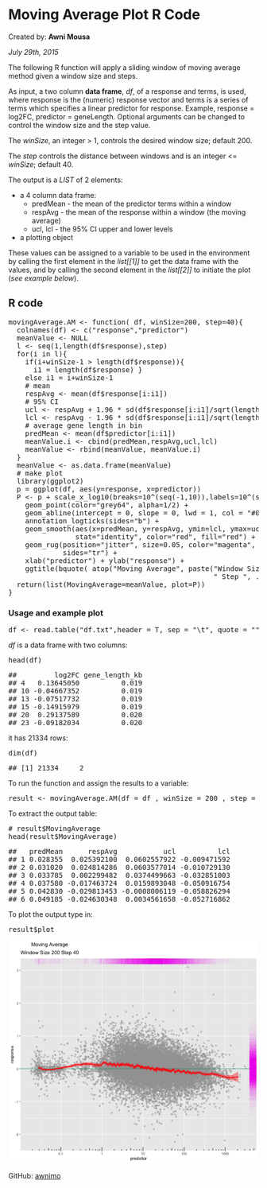 
<html>
<h1>Moving Average Plot R Code</h2>
<p>Created by: <b>Awni Mousa</b><p>
<p><i>July 29th, 2015</i></p>
</head>

<body>

<p>The following R function will apply a sliding window of moving average method given a window size and steps.</p>
<p>As input, a two column <b>data frame</b>, <i>df</i>, of a response and terms, is used, where response is the (numeric) response vector and terms is a series of terms which specifies a linear predictor for response. Example, response = log2FC, predictor = geneLength. Optional arguments can be changed to control the window size and the step value.
<p>The <i>winSize</i>, an integer > 1, controls the desired window size; default 200.</p>
<p>The <i>step</i> controls the distance between windows and is an integer <= <i>winSize</i>; default 40.</p>
<p>The output is a <i>LIST</i> of 2 elements:
<ul>
<li>a 4 column data frame:
<ul style="list-style-type:circle">
<li>predMean - the mean of the predictor terms within a window</li>
<li>respAvg - the mean of the response within a window (the moving average)</li>
<li>ucl, lcl - the 95% CI upper and lower levels</li></ul>
<li>a plotting object</li></ul>
<p>These values can be assigned to a variable to be used in the environment by calling the first element in the <i>list[[1]]</i> to get the data frame with the values, and by calling the second element in the <i>list[[2]]</i> to initiate the plot (<i>see example below</i>).</p>

<h2>R code</h2>

<div class="chunk" id="unnamed-chunk-1"><div class="rcode"><div class="source"><pre class="knitr r"><span class="hl std">movingAverage.AM</span> <span class="hl kwb">&lt;-</span> <span class="hl kwa">function</span><span class="hl std">(</span> <span class="hl kwc">df</span><span class="hl std">,</span> <span class="hl kwc">winSize</span><span class="hl std">=</span><span class="hl num">200</span><span class="hl std">,</span> <span class="hl kwc">step</span><span class="hl std">=</span><span class="hl num">40</span><span class="hl std">){</span>
  <span class="hl kwd">colnames</span><span class="hl std">(df)</span> <span class="hl kwb">&lt;-</span> <span class="hl kwd">c</span><span class="hl std">(</span><span class="hl str">&quot;response&quot;</span><span class="hl std">,</span><span class="hl str">&quot;predictor&quot;</span><span class="hl std">)</span>
  <span class="hl std">meanValue</span> <span class="hl kwb">&lt;-</span> <span class="hl kwa">NULL</span>
  <span class="hl std">l</span> <span class="hl kwb">&lt;-</span> <span class="hl kwd">seq</span><span class="hl std">(</span><span class="hl num">1</span><span class="hl std">,</span><span class="hl kwd">length</span><span class="hl std">(df</span><span class="hl opt">$</span><span class="hl std">response),step)</span>
  <span class="hl kwa">for</span><span class="hl std">(i</span> <span class="hl kwa">in</span> <span class="hl std">l){</span>
    <span class="hl kwa">if</span><span class="hl std">(i</span><span class="hl opt">+</span><span class="hl std">winSize</span><span class="hl opt">-</span><span class="hl num">1</span> <span class="hl opt">&gt;</span> <span class="hl kwd">length</span><span class="hl std">(df</span><span class="hl opt">$</span><span class="hl std">response)){</span>
      <span class="hl std">i1</span> <span class="hl kwb">=</span> <span class="hl kwd">length</span><span class="hl std">(df</span><span class="hl opt">$</span><span class="hl std">response) }</span>
    <span class="hl kwa">else</span> <span class="hl std">i1</span> <span class="hl kwb">=</span> <span class="hl std">i</span><span class="hl opt">+</span><span class="hl std">winSize</span><span class="hl opt">-</span><span class="hl num">1</span>
    <span class="hl com"># mean</span>
    <span class="hl std">respAvg</span> <span class="hl kwb">&lt;-</span> <span class="hl kwd">mean</span><span class="hl std">(df</span><span class="hl opt">$</span><span class="hl std">response[i</span><span class="hl opt">:</span><span class="hl std">i1])</span>
    <span class="hl com"># 95% CI</span>
    <span class="hl std">ucl</span> <span class="hl kwb">&lt;-</span> <span class="hl std">respAvg</span> <span class="hl opt">+</span> <span class="hl num">1.96</span> <span class="hl opt">*</span> <span class="hl kwd">sd</span><span class="hl std">(df</span><span class="hl opt">$</span><span class="hl std">response[i</span><span class="hl opt">:</span><span class="hl std">i1]</span><span class="hl opt">/</span><span class="hl kwd">sqrt</span><span class="hl std">(</span><span class="hl kwd">length</span><span class="hl std">(df</span><span class="hl opt">$</span><span class="hl std">response[i</span><span class="hl opt">:</span><span class="hl std">i1])))</span>
    <span class="hl std">lcl</span> <span class="hl kwb">&lt;-</span> <span class="hl std">respAvg</span> <span class="hl opt">-</span> <span class="hl num">1.96</span> <span class="hl opt">*</span> <span class="hl kwd">sd</span><span class="hl std">(df</span><span class="hl opt">$</span><span class="hl std">response[i</span><span class="hl opt">:</span><span class="hl std">i1]</span><span class="hl opt">/</span><span class="hl kwd">sqrt</span><span class="hl std">(</span><span class="hl kwd">length</span><span class="hl std">(df</span><span class="hl opt">$</span><span class="hl std">response[i</span><span class="hl opt">:</span><span class="hl std">i1])))</span>
    <span class="hl com"># average gene length in bin</span>
    <span class="hl std">predMean</span> <span class="hl kwb">&lt;-</span> <span class="hl kwd">mean</span><span class="hl std">(df</span><span class="hl opt">$</span><span class="hl std">predictor[i</span><span class="hl opt">:</span><span class="hl std">i1])</span>
    <span class="hl std">meanValue.i</span> <span class="hl kwb">&lt;-</span> <span class="hl kwd">cbind</span><span class="hl std">(predMean,respAvg,ucl,lcl)</span>
    <span class="hl std">meanValue</span> <span class="hl kwb">&lt;-</span> <span class="hl kwd">rbind</span><span class="hl std">(meanValue, meanValue.i)</span>
  <span class="hl std">}</span>
  <span class="hl std">meanValue</span> <span class="hl kwb">&lt;-</span> <span class="hl kwd">as.data.frame</span><span class="hl std">(meanValue)</span>
  <span class="hl com"># make plot</span>
  <span class="hl kwd">library</span><span class="hl std">(ggplot2)</span>
  <span class="hl std">p</span> <span class="hl kwb">=</span> <span class="hl kwd">ggplot</span><span class="hl std">(df,</span> <span class="hl kwd">aes</span><span class="hl std">(</span><span class="hl kwc">y</span><span class="hl std">=response,</span> <span class="hl kwc">x</span><span class="hl std">=predictor))</span>
  <span class="hl std">P</span> <span class="hl kwb">&lt;-</span> <span class="hl std">p</span> <span class="hl opt">+</span> <span class="hl kwd">scale_x_log10</span><span class="hl std">(</span><span class="hl kwc">breaks</span><span class="hl std">=</span><span class="hl num">10</span><span class="hl opt">^</span><span class="hl std">(</span><span class="hl kwd">seq</span><span class="hl std">(</span><span class="hl opt">-</span><span class="hl num">1</span><span class="hl std">,</span><span class="hl num">10</span><span class="hl std">)),</span><span class="hl kwc">labels</span><span class="hl std">=</span><span class="hl num">10</span><span class="hl opt">^</span><span class="hl std">(</span><span class="hl kwd">seq</span><span class="hl std">(</span><span class="hl opt">-</span><span class="hl num">1</span><span class="hl std">,</span><span class="hl num">10</span><span class="hl std">)))</span> <span class="hl opt">+</span>
    <span class="hl kwd">geom_point</span><span class="hl std">(</span><span class="hl kwc">color</span><span class="hl std">=</span><span class="hl str">&quot;grey64&quot;</span><span class="hl std">,</span> <span class="hl kwc">alpha</span><span class="hl std">=</span><span class="hl num">1</span><span class="hl opt">/</span><span class="hl num">2</span><span class="hl std">)</span> <span class="hl opt">+</span>
    <span class="hl kwd">geom_abline</span><span class="hl std">(</span><span class="hl kwc">intercept</span> <span class="hl std">=</span> <span class="hl num">0</span><span class="hl std">,</span> <span class="hl kwc">slope</span> <span class="hl std">=</span> <span class="hl num">0</span><span class="hl std">,</span> <span class="hl kwc">lwd</span> <span class="hl std">=</span> <span class="hl num">1</span><span class="hl std">,</span> <span class="hl kwc">col</span> <span class="hl std">=</span> <span class="hl str">&quot;#009E73&quot;</span><span class="hl std">,</span> <span class="hl kwc">alpha</span><span class="hl std">=</span><span class="hl num">1</span><span class="hl opt">/</span><span class="hl num">2</span><span class="hl std">)</span> <span class="hl opt">+</span>
    <span class="hl kwd">annotation_logticks</span><span class="hl std">(</span><span class="hl kwc">sides</span><span class="hl std">=</span><span class="hl str">&quot;b&quot;</span><span class="hl std">)</span> <span class="hl opt">+</span>
    <span class="hl kwd">geom_smooth</span><span class="hl std">(</span><span class="hl kwd">aes</span><span class="hl std">(</span><span class="hl kwc">x</span><span class="hl std">=predMean,</span> <span class="hl kwc">y</span><span class="hl std">=respAvg,</span> <span class="hl kwc">ymin</span><span class="hl std">=lcl,</span> <span class="hl kwc">ymax</span><span class="hl std">=ucl),</span> <span class="hl kwc">data</span><span class="hl std">=meanValue,</span>
                <span class="hl kwc">stat</span><span class="hl std">=</span><span class="hl str">&quot;identity&quot;</span><span class="hl std">,</span> <span class="hl kwc">color</span><span class="hl std">=</span><span class="hl str">&quot;red&quot;</span><span class="hl std">,</span> <span class="hl kwc">fill</span><span class="hl std">=</span><span class="hl str">&quot;red&quot;</span><span class="hl std">)</span> <span class="hl opt">+</span>
    <span class="hl kwd">geom_rug</span><span class="hl std">(</span><span class="hl kwc">position</span><span class="hl std">=</span><span class="hl str">&quot;jitter&quot;</span><span class="hl std">,</span> <span class="hl kwc">size</span><span class="hl std">=</span><span class="hl num">0.05</span><span class="hl std">,</span> <span class="hl kwc">color</span><span class="hl std">=</span><span class="hl str">&quot;magenta&quot;</span><span class="hl std">,</span> <span class="hl kwc">alpha</span><span class="hl std">=</span><span class="hl num">1</span><span class="hl opt">/</span><span class="hl num">8</span><span class="hl std">,</span>
             <span class="hl kwc">sides</span><span class="hl std">=</span><span class="hl str">&quot;tr&quot;</span><span class="hl std">)</span> <span class="hl opt">+</span>
    <span class="hl kwd">xlab</span><span class="hl std">(</span><span class="hl str">&quot;predictor&quot;</span><span class="hl std">)</span> <span class="hl opt">+</span> <span class="hl kwd">ylab</span><span class="hl std">(</span><span class="hl str">&quot;response&quot;</span><span class="hl std">)</span> <span class="hl opt">+</span>
    <span class="hl kwd">ggtitle</span><span class="hl std">(</span><span class="hl kwd">bquote</span><span class="hl std">(</span> <span class="hl kwd">atop</span><span class="hl std">(</span><span class="hl str">&quot;Moving Average&quot;</span><span class="hl std">,</span> <span class="hl kwd">paste</span><span class="hl std">(</span><span class="hl str">&quot;Window Size &quot;</span><span class="hl std">,</span><span class="hl kwd">.</span><span class="hl std">(winSize),</span>
                                                 <span class="hl str">&quot; Step &quot;</span><span class="hl std">,</span> <span class="hl kwd">.</span><span class="hl std">(step) ))))</span>
  <span class="hl kwd">return</span><span class="hl std">(</span><span class="hl kwd">list</span><span class="hl std">(</span><span class="hl kwc">MovingAverage</span><span class="hl std">=meanValue,</span> <span class="hl kwc">plot</span><span class="hl std">=P))</span>
<span class="hl std">}</span>
</pre></div>
</div></div>

<h3>Usage and example plot</h3>

<div class="chunk" id="unnamed-chunk-2"><div class="rcode"><div class="source"><pre class="knitr r"><span class="hl std">df</span> <span class="hl kwb">&lt;-</span> <span class="hl kwd">read.table</span><span class="hl std">(</span><span class="hl str">&quot;df.txt&quot;</span><span class="hl std">,</span><span class="hl kwc">header</span> <span class="hl std">= T,</span> <span class="hl kwc">sep</span> <span class="hl std">=</span> <span class="hl str">&quot;\t&quot;</span><span class="hl std">,</span> <span class="hl kwc">quote</span> <span class="hl std">=</span> <span class="hl str">&quot;&quot;</span><span class="hl std">)</span>
</pre></div>
</div></div>

<p><i>df</i> is a data frame with two columns:</p>

<div class="chunk" id="unnamed-chunk-3"><div class="rcode"><div class="source"><pre class="knitr r"><span class="hl kwd">head</span><span class="hl std">(df)</span>
</pre></div>
<div class="output"><pre class="knitr r">##         log2FC gene_length_kb
## 4   0.13645050          0.019
## 10 -0.04667352          0.019
## 13 -0.07517732          0.019
## 15 -0.14915979          0.019
## 20  0.29137589          0.020
## 23 -0.09182034          0.020
</pre></div>
</div></div>

<p>it has 21334 rows:</p>

<div class="chunk" id="unnamed-chunk-4"><div class="rcode"><div class="source"><pre class="knitr r"><span class="hl kwd">dim</span><span class="hl std">(df)</span>
</pre></div>
<div class="output"><pre class="knitr r">## [1] 21334     2
</pre></div>
</div></div>

<p>To run the function and assign the results to a variable:</p>

<div class="chunk" id="unnamed-chunk-5"><div class="rcode"><div class="source"><pre class="knitr r"><span class="hl std">result</span> <span class="hl kwb">&lt;-</span> <span class="hl kwd">movingAverage.AM</span><span class="hl std">(</span><span class="hl kwc">df</span> <span class="hl std">= df ,</span> <span class="hl kwc">winSize</span> <span class="hl std">=</span> <span class="hl num">200</span> <span class="hl std">,</span> <span class="hl kwc">step</span> <span class="hl std">=</span> <span class="hl num">40</span><span class="hl std">)</span>
</pre></div>
</div></div>

<p>To extract the output table:</p>

<div class="chunk" id="unnamed-chunk-6"><div class="rcode"><div class="source"><pre class="knitr r"><span class="hl com"># result$MovingAverage</span>
<span class="hl kwd">head</span><span class="hl std">(result</span><span class="hl opt">$</span><span class="hl std">MovingAverage)</span>
</pre></div>
<div class="output"><pre class="knitr r">##   predMean      respAvg           ucl          lcl
## 1 0.028355  0.025392100  0.0602557922 -0.009471592
## 2 0.031020  0.024814286  0.0603577014 -0.010729130
## 3 0.033785  0.002299482  0.0374499663 -0.032851003
## 4 0.037580 -0.017463724  0.0159893048 -0.050916754
## 5 0.042830 -0.029813453 -0.0008006119 -0.058826294
## 6 0.049185 -0.024630348  0.0034561658 -0.052716862
</pre></div>
</div></div>

<p>To plot the output type in:</p>

<div class="chunk" id="unnamed-chunk-7"><div class="rcode"><div class="source"><pre class="knitr r"><span class="hl std">result</span><span class="hl opt">$</span><span class="hl std">plot</span>
</pre></div>
</div><div class="rimage default"><img src="figure/unnamed-chunk-7-1.png" title="plot of chunk unnamed-chunk-7" alt="plot of chunk unnamed-chunk-7" class="plot" /></div></div>
<p></p>
<p>GitHub: <a href="https://github.com/awnimo">awnimo</a></p>
</body>
</html>
